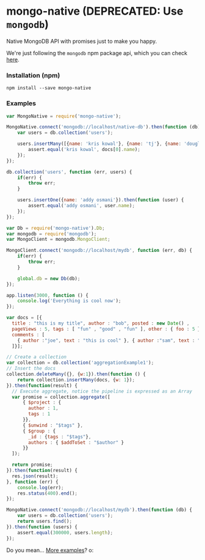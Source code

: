 # mongo-native (DEPRECATED: Use `mongodb`)

Native MongoDB API with promises just to make you happy.

We're just following the `mongodb` npm package api, which you can check [here](http://mongodb.github.io/node-mongodb-native/2.0/api/).

### Installation (npm)
```
npm install --save mongo-native
```

### Examples
```js
var MongoNative = require('mongo-native');

MongoNative.connect('mongodb://localhost/native-db').then(function (db) {
	var users = db.collection('users');

	users.insertMany([{name: 'kris kowal'}, {name: 'tj'}, {name: 'douglas crockford'}]).then(function (docs) {
		assert.equal('kris kowal', docs[0].name);
	});
});
```

```js
db.collection('users', function (err, users) {
	if(err) {
		throw err;
	}

	users.insertOne({name: 'addy osmani'}).then(function (user) {
		assert.equal('addy osmani', user.name);
	});
});
```

```js
var Db = require('mongo-native').Db;
var mongodb = require('mongodb');
var MongoClient = mongodb.MongoClient;

MongoClient.connect('mongodb://localhost/mydb', function (err, db) {
	if(err) {
		throw err;
	}

	global.db = new Db(db);
});

app.listen(3000, function () {
	console.log('Everything is cool now');
});
```

```js
var docs = [{
  title : "this is my title", author : "bob", posted : new Date() ,
  pageViews : 5, tags : [ "fun" , "good" , "fun" ], other : { foo : 5 },
  comments : [
    { author :"joe", text : "this is cool" }, { author :"sam", text : "this is bad" }
  ]}];

// Create a collection
var collection = db.collection('aggregationExample1');
// Insert the docs
collection.deleteMany({}, {w:1}).then(function () {
	return collection.insertMany(docs, {w: 1});
}).then(function(result) {
  // Execute aggregate, notice the pipeline is expressed as an Array
  var promise = collection.aggregate([
      { $project : {
        author : 1,
        tags : 1
      }},
      { $unwind : "$tags" },
      { $group : {
        _id : {tags : "$tags"},
        authors : { $addToSet : "$author" }
      }}
  ]);

  return promise;
}).then(function(result) {
  res.json(result);
}, function (err) {
	console.log(err);
	res.status(400).end();
});
```

```js
MongoNative.connect('mongodb://localhost/mydb').then(function (db) {
	var users = db.collection('users');
	return users.find();
}).then(function (users) {
	assert.equal(300000, users.length);
});
```

Do you mean... [More examples](https://github.com/VictorQueiroz/mongo-native/tree/master/test/unit)? o:
